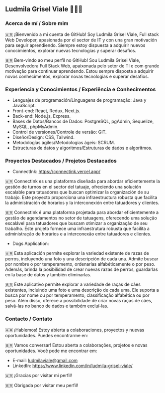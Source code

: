 ## Ludmila Grisel Viale 👩🏻‍💻

### Acerca de mí / Sobre mim 
🇦🇷 ¡Bienvenido a mi cuenta de GitHub! Soy Ludmila Grisel Viale, Full stack Web Developer, apasionada por el sector de IT y con una gran motivación para seguir aprendiendo. Siempre estoy dispuesta a adquirir nuevos conocimientos, explorar nuevas tecnologías y superar desafíos.

🇧🇷 Bem-vindo ao meu perfil no GitHub! Sou Ludmila Grisel Viale, Desenvolvedora Full Stack Web, apaixonada pelo setor de TI e com grande motivação para continuar aprendendo. Estou sempre disposta a adquirir novos conhecimentos, explorar novas tecnologias e superar desafios.

### Experiencia y Conocimientos / Experiência e Conhecimentos
- Lenguajes de programación/Linguagens de programação: Java y JavaScript.
- Front-end: React, Redux, Next.js.
- Back-end: Node.js, Express.
- Bases de Datos/Bancos de Dados: PostgreSQL, pgAdmin, Sequelize, MySQL, phpMyAdmin.
- Control de versiones/Controle de versão: GIT.
- Diseño/Design: CSS, Tailwind.
- Metodologías ágiles/Metodologias ágeis: SCRUM.
- Estructuras de datos y algoritmos/Estruturas de dados e algoritmos.

### Proyectos Destacados / Projetos Destacados

- ConnectInk: https://connectink.vercel.app/

🇦🇷 ConnectInk es una plataforma diseñada para abordar eficientemente la gestión de turnos en el sector del tatuaje, ofreciendo una solución escalable para tatuadores que buscan optimizar la organización de su trabajo. Este proyecto proporciona una infraestructura robusta que facilita la administración de horarios y la interconexión entre tatuadores y clientes.

🇧🇷 ConnectInk é uma plataforma projetada para abordar eficientemente a gestão de agendamentos no setor de tatuagens, oferecendo uma solução escalável para tatuadores que buscam otimizar a organização de seu trabalho. Este projeto fornece uma infraestrutura robusta que facilita a administração de horários e a interconexão entre tatuadores e clientes.

- Dogs Application:

🇦🇷 Esta aplicación permite explorar la variedad existente de razas de perros, incluyendo una foto y una descripción de cada una. Admite buscar por nombre o por temperamento, ordenarlas alfabéticamente o por peso. Además, brinda la posibilidad de crear nuevas razas de perros, guardarlas en la base de datos y también eliminarlas.

🇧🇷 Este aplicativo permite explorar a variedade de raças de cães existentes, incluindo uma foto e uma descrição de cada uma. Ele suporta a busca por nome ou por temperamento, classificação alfabética ou por peso. Além disso, oferece a possibilidade de criar novas raças de cães, salvá-las no banco de dados e também excluí-las.

### Contacto / Contato 
🇦🇷 ¡Hablemos! Estoy abierta a colaboraciones, proyectos y nuevas oportunidades. Puedes encontrarme en:

🇧🇷 Vamos conversar! Estou aberta a colaborações, projetos e novas oportunidades. Você pode me encontrar em:

- E-mail: ludmilaviale@gmail.com
- LinkedIn: https://www.linkedin.com/in/ludmila-grisel-viale/

🇦🇷 ¡Gracias por visitar mi perfil! 

🇧🇷 Obrigada por visitar meu perfil!
